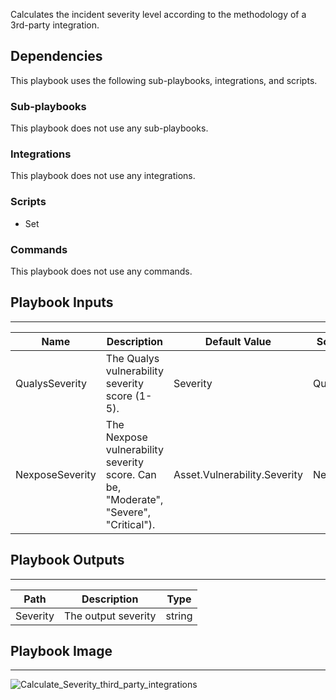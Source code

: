 Calculates the incident severity level according to the methodology of a 3rd-party integration.

## Dependencies
This playbook uses the following sub-playbooks, integrations, and scripts.

### Sub-playbooks
This playbook does not use any sub-playbooks.

### Integrations
This playbook does not use any integrations.

### Scripts
* Set

### Commands
This playbook does not use any commands.

## Playbook Inputs
---

| **Name** | **Description** | **Default Value** | **Source** | **Required** |
| --- | --- | --- | --- | --- |
| QualysSeverity | The Qualys vulnerability severity score (1-5). | Severity | Qualys | Optional |
| NexposeSeverity |  The Nexpose vulnerability severity score. Can be, "Moderate", "Severe", "Critical"). | Asset.Vulnerability.Severity | Nexpose | Optional |

## Playbook Outputs
---

| **Path** | **Description** | **Type** |
| --- | --- | --- |
| Severity | The output severity | string |

## Playbook Image
---
![Calculate_Severity_third_party_integrations](https://raw.githubusercontent.com/cvescan/cvescan/1bdd5229392bd86f0cc58265a24df23ee3f7e662/docs/images/playbooks/Calculate_Severity_3rd-party_integrations.png)
